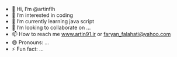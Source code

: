 - 👋 Hi, I’m @artinflh
- 👀 I’m interested in coding
- 🌱 I’m currently learning java script
- 💞️ I’m looking to collaborate on ...
- 📫 How to reach me www.artin91.ir or faryan_falahati@yahoo.com
- 😄 Pronouns: ...
- ⚡ Fun fact: ...

<!---
artinflh/artinflh is a ✨ special ✨ repository because its `README.md` (this file) appears on your GitHub profile.
You can click the Preview link to take a look at your changes.
--->
